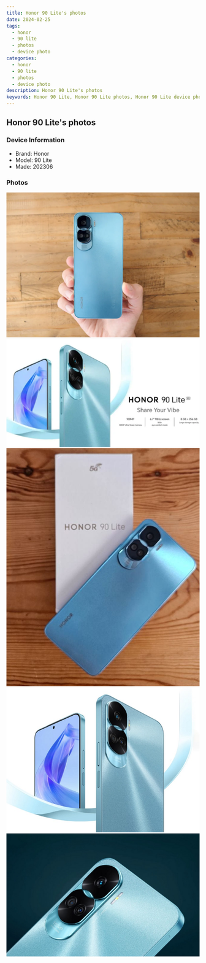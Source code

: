 ```yaml
---
title: Honor 90 Lite's photos
date: 2024-02-25
tags: 
  - honor
  - 90 lite
  - photos
  - device photo
categories: 
  - honor
  - 90 lite
  - photos
  - device photo
description: Honor 90 Lite's photos
keywords: Honor 90 Lite, Honor 90 Lite photos, Honor 90 Lite device photo
---
```


## Honor 90 Lite's photos

### Device Information

- Brand: Honor
- Model: 90 Lite
- Made: 202306

### Photos

![/images/best-assets/devices/honor/honor-90-lite/1.jpg](/images/best-assets/devices/honor/honor-90-lite/1.jpg)
![/images/best-assets/devices/honor/honor-90-lite/2.jpg](/images/best-assets/devices/honor/honor-90-lite/2.jpg)
![/images/best-assets/devices/honor/honor-90-lite/3.jpg](/images/best-assets/devices/honor/honor-90-lite/3.jpg)
![/images/best-assets/devices/honor/honor-90-lite/4.jpg](/images/best-assets/devices/honor/honor-90-lite/4.jpg)
![/images/best-assets/devices/honor/honor-90-lite/5.jpg](/images/best-assets/devices/honor/honor-90-lite/5.jpg)
